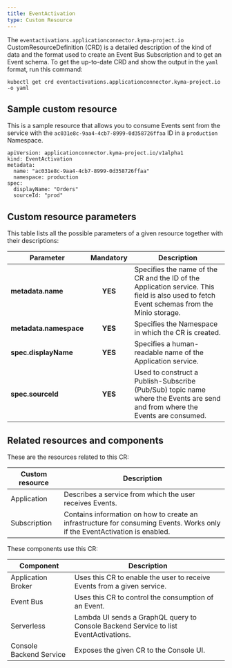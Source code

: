 ```yaml
---
title: EventActivation
type: Custom Resource
---
```


The `eventactivations.applicationconnector.kyma-project.io` CustomResourceDefinition (CRD) is a detailed description of the kind of data and the format used to create an Event Bus Subscription and to get an Event schema. To get the up-to-date CRD and show the output in the `yaml` format, run this command:

```
kubectl get crd eventactivations.applicationconnector.kyma-project.io -o yaml
```

## Sample custom resource

This is a sample resource that allows you to consume Events sent from the service with the `ac031e8c-9aa4-4cb7-8999-0d358726ffaa` ID in a `production` Namespace.

```
apiVersion: applicationconnector.kyma-project.io/v1alpha1
kind: EventActivation
metadata:
  name: "ac031e8c-9aa4-4cb7-8999-0d358726ffaa"
  namespace: production
spec:
  displayName: "Orders"
  sourceId: "prod"
```

## Custom resource parameters

This table lists all the possible parameters of a given resource together with their descriptions:


| Parameter   |      Mandatory      |  Description |
|----------|:-------------:|------|
| **metadata.name** |    **YES**   | Specifies the name of the CR and the ID of the Application service. This field is also used to fetch Event schemas from the Minio storage.  |
| **metadata.namespace** |    **YES**   | Specifies the Namespace in which the CR is created. |
| **spec.displayName** |    **YES**   | Specifies a human-readable name of the Application service. |
| **spec.sourceId** |    **YES**   | Used to construct a Publish-Subscribe (Pub/Sub) topic name where the Events are send and from where the Events are consumed. |

## Related resources and components

These are the resources related to this CR:

| Custom resource   |   Description |
|---------|------|
| Application |  Describes a service from which the user receives Events. |
| Subscription | Contains information on how to create an infrastructure for consuming Events. Works only if the EventActivation is enabled.  |

These components use this CR:

| Component   |   Description |
|----------|------|
| Application Broker |  Uses this CR to enable the user to receive Events from a given service. |
| Event Bus | Uses this CR to control the consumption of an Event.  |
| Serverless | Lambda UI sends a GraphQL query to Console Backend Service to list EventActivations. |
| Console Backend Service |  Exposes the given CR to the Console UI. |
